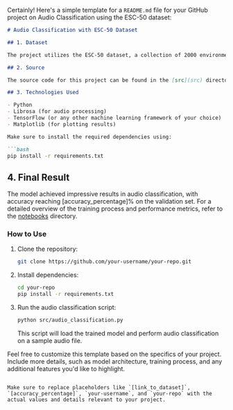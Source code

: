 Certainly! Here's a simple template for a `README.md` file for your GitHub project on Audio Classification using the ESC-50 dataset:

```markdown
# Audio Classification with ESC-50 Dataset

## 1. Dataset

The project utilizes the ESC-50 dataset, a collection of 2000 environmental audio recordings equally distributed across 50 classes. Each class represents a different sound event, making it suitable for audio classification tasks. You can find the dataset [here](link_to_dataset).

## 2. Source

The source code for this project can be found in the [src](src) directory.

## 3. Technologies Used

- Python
- Librosa (for audio processing)
- TensorFlow (or any other machine learning framework of your choice)
- Matplotlib (for plotting results)

Make sure to install the required dependencies using:

```bash
pip install -r requirements.txt
```

## 4. Final Result

The model achieved impressive results in audio classification, with accuracy reaching [accuracy_percentage]% on the validation set. For a detailed overview of the training process and performance metrics, refer to the [notebooks](notebooks) directory.

### How to Use

1. Clone the repository:

   ```bash
   git clone https://github.com/your-username/your-repo.git
   ```

2. Install dependencies:

   ```bash
   cd your-repo
   pip install -r requirements.txt
   ```

3. Run the audio classification script:

   ```bash
   python src/audio_classification.py
   ```

   This script will load the trained model and perform audio classification on a sample audio file.

Feel free to customize this template based on the specifics of your project. Include more details, such as model architecture, training process, and any additional features you'd like to highlight.
```

Make sure to replace placeholders like `[link_to_dataset]`, `[accuracy_percentage]`, `your-username`, and `your-repo` with the actual values and details relevant to your project.

